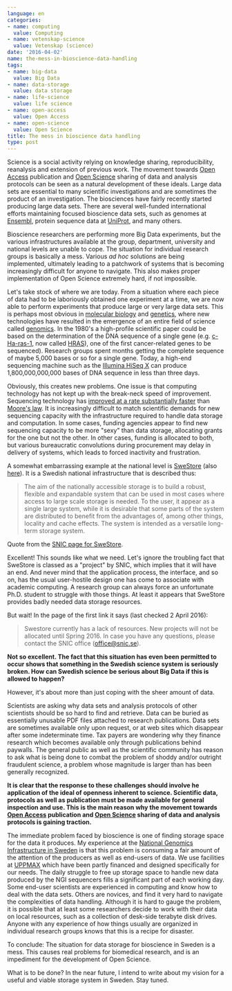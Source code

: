 ```yaml
---
language: en
categories:
- name: computing
  value: Computing
- name: vetenskap-science
  value: Vetenskap (science)
date: '2016-04-02'
name: the-mess-in-bioscience-data-handling
tags:
- name: big-data
  value: Big Data
- name: data-storage
  value: data storage
- name: life-science
  value: life science
- name: open-access
  value: Open Access
- name: open-science
  value: Open Science
title: The mess in bioscience data handling
type: post
---
```

Science is a social activity relying on knowledge sharing, reproducibility, reanalysis and extension of previous work. The movement towards [Open Access](https://en.wikipedia.org/wiki/Open_access) publication and [Open Science](https://en.wikipedia.org/wiki/Open_science) sharing of data and analysis protocols can be seen as a natural development of these ideals. Large data sets are essential to many scientific investigations and are sometimes the product of an investigation. The biosciences have fairly recently started producing large data sets. There are several well-funded international efforts maintaining focused bioscience data sets, such as genomes at [Ensembl](http://www.ensembl.org/), protein sequence data at [UniProt](http://www.uniprot.org/), and many others.

Bioscience researchers are performing more Big Data experiments, but the various infrastructures available at the group, department, university and national levels are unable to cope. The situation for individual research groups is basically a mess. Various *ad hoc* solutions are being implemented, ultimately leading to a patchwork of systems that is becoming increasingly difficult for anyone to navigate. This also makes proper implementation of Open Science extremely hard, if not impossible.



Let's take stock of where we are today. From a situation where each piece of data had to be laboriously obtained one experiment at a time, we are now able to perform experiments that produce large or very large data sets. This is perhaps most obvious in [molecular biology](https://en.wikipedia.org/wiki/Molecular_biology) and [genetics](https://en.wikipedia.org/wiki/Genetics), where new technologies have resulted in the emergence of an entire field of science called [genomics](https://en.wikipedia.org/wiki/Genomics). In the 1980's a high-profile scientific paper could be based on the determination of the DNA sequence of a single gene (e.g. [c-Ha-ras-1](http://www.ncbi.nlm.nih.gov/pubmed/?term=6298635), now called [HRAS](https://en.wikipedia.org/wiki/HRAS)), one of the first cancer-related genes to be sequenced). Research groups spent months getting the complete sequence of maybe 5,000 bases or so for a single gene. Today, a high-end sequencing machine such as the [Illumina HiSeq X](http://www.illumina.com/systems/sequencing.html) can produce 1,800,000,000,000 bases of DNA sequence in less than three days.

Obviously, this creates new problems. One issue is that computing technology has not kept up with the break-neck speed of improvement. Sequencing technology has [improved at a rate substantially faster](https://www.genome.gov/sequencingcosts/) than [Moore's law](https://en.wikipedia.org/wiki/Moore%27s_law). It is increasingly difficult to match scientific demands for new sequencing capacity with the infrastructure required to handle data storage and computation. In some cases, funding agencies appear to find new sequencing capacity to be more "sexy" than data storage, allocating grants for the one but not the other. In other cases, funding is allocated to both, but various bureaucratic convolutions during procurement may delay in delivery of systems, which leads to forced inactivity and frustration.

A somewhat embarrassing example at the national level is [SweStore](http://snicdocs.nsc.liu.se/wiki/SweStore) (also [here](http://www.snic.vr.se/projects/swestore)). It is a Swedish national infrastructure that is described thus:

> The aim of the nationally accessible storage is to build a robust, flexible and expandable system that can be used in most cases where access to large scale storage is needed. To the user, it appear as a single large system, while it is desirable that some parts of the system are distributed to benefit from the advantages of, among other things, locality and cache effects. The system is intended as a versatile long-term storage system.

Quote from the [SNIC page for SweStore](http://www.snic.vr.se/projects/swestore).

Excellent! This sounds like what we need. Let's ignore the troubling fact that SweStore is classed as a "project" by SNIC, which implies that it will have an end. And never mind that the application process, the interface, and so on, has the usual user-hostile design one has come to associate with academic computing. A research group can always force an unfortunate Ph.D. student to struggle with those things. At least it appears that SweStore provides badly needed data storage resources.

But wait! In the page of the first link it says (last checked 2 April 2016):

> Swestore currently has a lack of resources. New projects will not be allocated until Spring 2016. In case you have any questions, please contact the SNIC office (office@snic.se).

**Not so excellent. The fact that this situation has even been permitted to occur shows that something in the Swedish science system is seriously broken. How can Swedish science be serious about Big Data if this is allowed to happen?**

However, it's about more than just coping with the sheer amount of data.

Scientists are asking why data sets and analysis protocols of other scientists should be so hard to find and retrieve. Data can be buried as essentially unusable PDF files attached to research publications. Data sets are sometimes available only upon request, or at web sites which disappear after some indeterminate time. Tax payers are wondering why they finance research which becomes available only through publications behind paywalls. The general public as well as the scientific community has reason to ask what is being done to combat the problem of shoddy and/or outright fraudulent science, a problem whose magnitude is larger than has been generally recognized.

**It is clear that the response to these challenges should involve he application of the ideal of openness inherent to science. Scientific data, protocols as well as publication must be made available for general inspection and use. This is the main reason why the movement towards [Open Access](https://en.wikipedia.org/wiki/Open_access) publication and [Open Science](https://en.wikipedia.org/wiki/Open_science) sharing of data and analysis protocols is gaining traction.**

The immediate problem faced by bioscience is one of finding storage space for the data it produces. My experience at the [National Genomics Infrastructure in Sweden](https://www.scilifelab.se/platforms/ngi/) is that this problem is consuming a fair amount of the attention of the producers as well as end-users of data. We use facilities at [UPPMAX](http://www.uppmax.uu.se/) which have been partly financed and designed specifically for our needs. The daily struggle to free up storage space to handle new data produced by the NGI sequencers fills a significant part of each working day. Some end-user scientists are experienced in computing and know how to deal with the data sets. Others are novices, and find it very hard to navigate the complexities of data handling. Although it is hard to gauge the problem, it is possible that at least some researchers decide to work with their data on local resources, such as a collection of desk-side terabyte disk drives. Anyone with any experience of how things usually are organized in individual research groups knows that this is a recipe for disaster.

To conclude: The situation for data storage for bioscience in Sweden is a mess. This causes real problems for biomedical research, and is an impediment for the development of Open Science.

What is to be done? In the near future, I intend to write about my vision for a useful and viable storage system in Sweden. Stay tuned.


